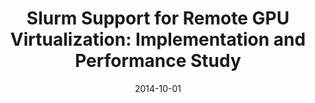 ---
title: "Slurm Support for Remote GPU Virtualization: Implementation and Performance Study"
collection: publications
permalink: /publication/2014-10-01-Slurm-Support-for-Remote-GPU-Virtualization-Implementation-and-Performance-Study
type: "conference"
date: 2014-10-01
venue: '<em>26th Symposium on Computer Architecture and High Performance Computing (SBAC-PAD)</em>'
citation: ' <strong>S. Iserte</strong>,  A. Castelló,  R. Mayo,  E. Quintana-Ortí,  C. Reaño,  J. Prades,  F. Silla, and  J. Duato, &quot;Slurm Support for Remote GPU Virtualization: Implementation and Performance Study.&quot; <em>26th Symposium on Computer Architecture and High Performance Computing (SBAC-PAD)</em>, Oct. 2014.'
---